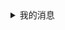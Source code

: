 <details>
    <summary>我的消息</summary> 
    <div class="box">
        <a href>我的回答<sup>12</sup></a>
        <a href>我的私信</a>
        <a href>未评价订单<sup>2</sup></a>
        <a href>我的关注</a>
    </div>
</details>
